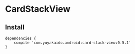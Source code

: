 # CardStackView

## Install
```
dependencies {
    compile 'com.yuyakaido.android:card-stack-view:0.5.1'
}
```
